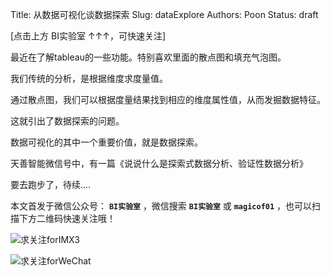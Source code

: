 Title:  从数据可视化谈数据探索
Slug:  dataExplore
Authors: Poon
Status: draft



[点击上方 BI实验室 ↑↑↑，可快速关注]


最近在了解tableau的一些功能。特别喜欢里面的散点图和填充气泡图。

我们传统的分析，是根据维度求度量值。

通过散点图，我们可以根据度量结果找到相应的维度属性值，从而发掘数据特征。

这就引出了数据探索的问题。

数据可视化的其中一个重要价值，就是数据探索。

天善智能微信号中，有一篇《说说什么是探索式数据分析、验证性数据分析》

要去跑步了，待续....

本文首发于微信公众号： **`BI实验室`** ，微信搜索 **`BI实验室`** 或 **`magicof01`** ，也可以扫描下方二维码快速关注哦！

![求关注forIMX3](http://www.imx3.com/img/weixin_bi_common/sdr_code_tree.png)

![求关注forWeChat](https://mmbiz.qlogo.cn/mmbiz/sfKia69cLy1yGH30FHU6SYaJPqvibh7Wib9Pg2V6rc7zjaPJ7aKk9NcpQb9IIhZLCIG8CB4b0QV2vKWopevlhvafw/0?wx_fmt=png)


